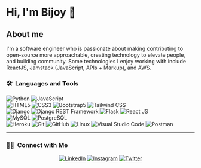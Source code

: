 # Hi, I'm Bijoy 👋

## About me

I'm a software engineer who is passionate about making contributing to open-source more approachable, creating technology to elevate people, and building community. Some technologies I enjoy working with include ReactJS, Jamstack (JavaScript, APIs + Markup), and AWS. 

### 🛠 &nbsp;Languages and Tools

  ![Python](https://img.shields.io/badge/-Python-333333?style=flat&logo=python)
  ![JavaScript](https://img.shields.io/badge/-JavaScript-333333?style=flat&logo=javascript)  
  ![HTML5](https://img.shields.io/badge/-HTML5-333333?style=flat&logo=HTML5)
  ![CSS3](https://img.shields.io/badge/-CSS3-333333?style=flat&logo=CSS3&logoColor=1572B6)
  ![Bootstrap5](https://img.shields.io/badge/-Bootstrap-333333?style=flat&logo=bootstrap&logoColor=563D7C)
  ![Tailwind CSS](https://img.shields.io/badge/-Tailwind%20CSS-333333?style=flat&logo=tailwindcss)  
  ![Django](https://img.shields.io/badge/-Django-092E20?style=flat&logo=django)
  ![Django REST Framework](https://img.shields.io/badge/-Django%20REST%20Framework-092E20?style=flat&logo=django)
  ![Flask](https://img.shields.io/badge/-Flask-000000?style=flat&logo=flask)
  ![React JS](https://img.shields.io/badge/-React%20JS-333333?style=flat&logo=react)  
  ![MySQL](https://img.shields.io/badge/-MySQL-333333?style=flat&logo=mysql)
  ![PostgreSQL](https://img.shields.io/badge/-PostgreSQL-336791?style=flat&logo=PostgreSQL)  
  ![Heroku](https://img.shields.io/badge/-Heroku-430098?style=flat&logo=heroku)
  ![Git](https://img.shields.io/badge/-Git-333333?style=flat&logo=git)
  ![GitHub](https://img.shields.io/badge/-GitHub-333333?style=flat&logo=github)
  ![Linux](https://img.shields.io/badge/-Linux-003366?style=flat&logo=linux)
  ![Visual Studio Code](https://img.shields.io/badge/-Visual%20Studio%20Code-333333?style=flat&logo=visual-studio-code&logoColor=007ACC)
  ![Postman](https://img.shields.io/badge/-Postman-000000?style=flat&logo=postman)

---
### 🤝🏻 &nbsp;Connect with Me 

<p align="center">
<a href="https://www.linkedin.com/in/bijoyanil/"><img alt="LinkedIn" src="https://img.shields.io/badge/linkedin-bijoyanil"></a>
<a href="https://www.instagram.com/shubham.ul/](https://www.instagram.com/__b._i._j._o.__/"><img alt="Instagram" src="https://img.shields.io/badge/instagram-bijoyanil.ul-red"></a>
<a href="https://twitter.com/bijoyanil"><img alt="Twitter" src="https://img.shields.io/badge/twitter-bijoyanil__ul-green"></a>
</p>
